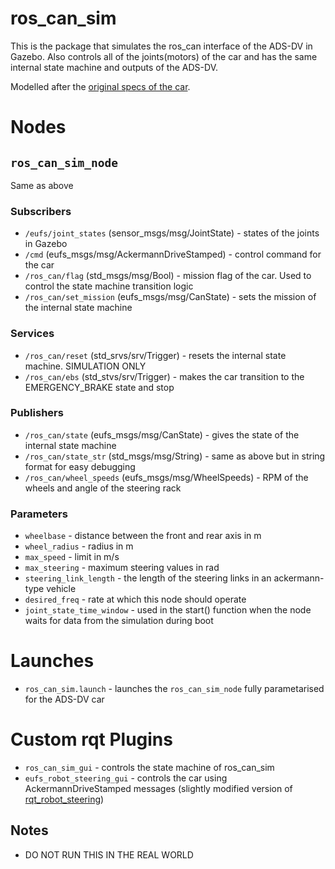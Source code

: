 # ros_can_sim
This is the package that simulates the ros_can interface of the ADS-DV in Gazebo. Also controls all of the
joints(motors) of the car and has the same internal state machine and outputs of the ADS-DV.

Modelled after the [original specs of the car](https://www.imeche.org/docs/default-source/1-oscar/formula-student/2019/fs-ai/ads-dv-software-interface-specification-v0-2.pdf?sfvrsn=2).

# Nodes
## `ros_can_sim_node`
Same as above

### Subscribers
- `/eufs/joint_states` (sensor_msgs/msg/JointState) - states of the joints in Gazebo
- `/cmd` (eufs_msgs/msg/AckermannDriveStamped) - control command for the car
- `/ros_can/flag` (std_msgs/msg/Bool) - mission flag of the car. Used to control the state machine transition logic
- `/ros_can/set_mission` (eufs_msgs/msg/CanState) - sets the mission of the internal state machine

### Services
- `/ros_can/reset` (std_srvs/srv/Trigger) - resets the internal state machine. SIMULATION ONLY
- `/ros_can/ebs` (std_stvs/srv/Trigger) - makes the car transition to the EMERGENCY_BRAKE state and stop

### Publishers
- `/ros_can/state` (eufs_msgs/msg/CanState) - gives the state of the internal state machine
- `/ros_can/state_str` (std_msgs/msg/String) - same as above but in string format for easy debugging
- `/ros_can/wheel_speeds` (eufs_msgs/msg/WheelSpeeds) - RPM of the wheels and angle of the steering rack

### Parameters
- `wheelbase` - distance between the front and rear axis in m
- `wheel_radius` - radius in m
- `max_speed` - limit in m/s
- `max_steering` - maximum steering values in rad
- `steering_link_length` - the length of the steering links in an ackermann-type vehicle
- `desired_freq` - rate at which this node should operate
- `joint_state_time_window` - used in the start() function when the node waits for data from the simulation during boot

# Launches
- `ros_can_sim.launch` - launches the `ros_can_sim_node` fully parametarised for the ADS-DV car

# Custom rqt Plugins
- `ros_can_sim_gui` - controls the state machine of ros_can_sim
- `eufs_robot_steering_gui` - controls the car using AckermannDriveStamped messages (slightly modified version of [rqt_robot_steering](https://github.com/ros-visualization/rqt_robot_steering))

## Notes
- DO NOT RUN THIS IN THE REAL WORLD
